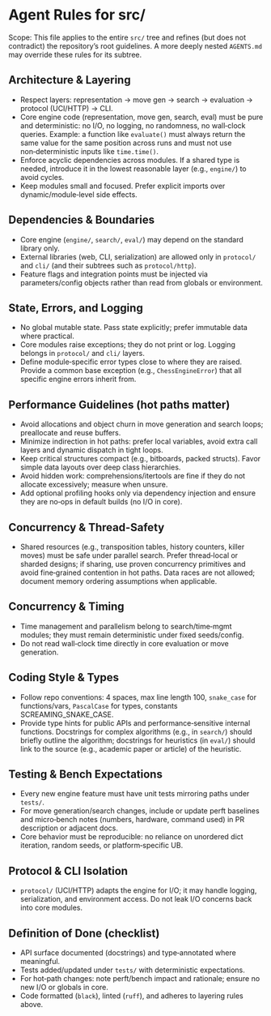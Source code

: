 # Agent Rules for src/

Scope: This file applies to the entire `src/` tree and refines (but does not contradict) the repository’s root guidelines. A more deeply nested `AGENTS.md` may override these rules for its subtree.

## Architecture & Layering
- Respect layers: representation → move gen → search → evaluation → protocol (UCI/HTTP) → CLI.
- Core engine code (representation, move gen, search, eval) must be pure and deterministic: no I/O, no logging, no randomness, no wall‑clock queries. Example: a function like `evaluate()` must always return the same value for the same position across runs and must not use non‑deterministic inputs like `time.time()`.
- Enforce acyclic dependencies across modules. If a shared type is needed, introduce it in the lowest reasonable layer (e.g., `engine/`) to avoid cycles.
- Keep modules small and focused. Prefer explicit imports over dynamic/module‑level side effects.

## Dependencies & Boundaries
- Core engine (`engine/`, `search/`, `eval/`) may depend on the standard library only.
- External libraries (web, CLI, serialization) are allowed only in `protocol/` and `cli/` (and their subtrees such as `protocol/http`).
- Feature flags and integration points must be injected via parameters/config objects rather than read from globals or environment.

## State, Errors, and Logging
- No global mutable state. Pass state explicitly; prefer immutable data where practical.
- Core modules raise exceptions; they do not print or log. Logging belongs in `protocol/` and `cli/` layers.
- Define module‑specific error types close to where they are raised. Provide a common base exception (e.g., `ChessEngineError`) that all specific engine errors inherit from.

## Performance Guidelines (hot paths matter)
- Avoid allocations and object churn in move generation and search loops; preallocate and reuse buffers.
- Minimize indirection in hot paths: prefer local variables, avoid extra call layers and dynamic dispatch in tight loops.
- Keep critical structures compact (e.g., bitboards, packed structs). Favor simple data layouts over deep class hierarchies.
- Avoid hidden work: comprehensions/itertools are fine if they do not allocate excessively; measure when unsure.
- Add optional profiling hooks only via dependency injection and ensure they are no‑ops in default builds (no I/O in core).

## Concurrency & Thread-Safety
- Shared resources (e.g., transposition tables, history counters, killer moves) must be safe under parallel search. Prefer thread‑local or sharded designs; if sharing, use proven concurrency primitives and avoid fine‑grained contention in hot paths. Data races are not allowed; document memory ordering assumptions when applicable.

## Concurrency & Timing
- Time management and parallelism belong to search/time‑mgmt modules; they must remain deterministic under fixed seeds/config.
- Do not read wall‑clock time directly in core evaluation or move generation.

## Coding Style & Types
- Follow repo conventions: 4 spaces, max line length 100, `snake_case` for functions/vars, `PascalCase` for types, constants SCREAMING_SNAKE_CASE.
- Provide type hints for public APIs and performance‑sensitive internal functions. Docstrings for complex algorithms (e.g., in `search/`) should briefly outline the algorithm; docstrings for heuristics (in `eval/`) should link to the source (e.g., academic paper or article) of the heuristic.

## Testing & Bench Expectations
- Every new engine feature must have unit tests mirroring paths under `tests/`.
- For move generation/search changes, include or update perft baselines and micro‑bench notes (numbers, hardware, command used) in PR description or adjacent docs.
- Core behavior must be reproducible: no reliance on unordered dict iteration, random seeds, or platform‑specific UB.

## Protocol & CLI Isolation
- `protocol/` (UCI/HTTP) adapts the engine for I/O; it may handle logging, serialization, and environment access. Do not leak I/O concerns back into core modules.

## Definition of Done (checklist)
- API surface documented (docstrings) and type‑annotated where meaningful.
- Tests added/updated under `tests/` with deterministic expectations.
- For hot‑path changes: note perft/bench impact and rationale; ensure no new I/O or globals in core.
- Code formatted (`black`), linted (`ruff`), and adheres to layering rules above.
